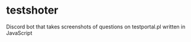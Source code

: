# testshoter
Discord bot that takes screenshots of questions on testportal.pl written in JavaScript
